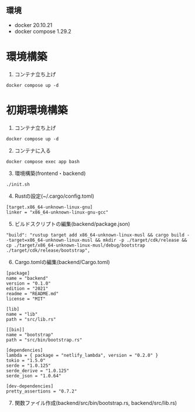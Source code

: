 ## 環境
- docker 20.10.21
- docker compose 1.29.2

# 環境構築
1.  コンテナ立ち上げ
```
docker compose up -d
```

# 初期環境構築
1.  コンテナ立ち上げ
```
docker compose up -d
```

2.  コンテナに入る
```
docker compose exec app bash
```

3.  環境構築(frontend・backend)
```
./init.sh
```

4. Rustの設定(~/.cargo/config.toml)
```
[target.x86_64-unknown-linux-gnu]
linker = "x86_64-unknown-linux-gnu-gcc"
```

5. ビルドスクリプトの編集(backend/package.json)
```
"build": "rustup target add x86_64-unknown-linux-musl && cargo build --target=x86_64-unknown-linux-musl && mkdir -p ./target/cdk/release && cp ./target/x86_64-unknown-linux-musl/debug/bootstrap ./target/cdk/release/bootstrap",
```

6. Cargo.tomlの編集(backend/Cargo.toml)
```
[package]
name = "backend"
version = "0.1.0"
edition = "2021"
readme = "README.md"
license = "MIT"

[lib]
name = "lib"
path = "src/lib.rs"

[[bin]]
name = "bootstrap"
path = "src/bin/bootstrap.rs"

[dependencies]
lambda = { package = "netlify_lambda", version = "0.2.0" }
tokio = "1.5.0"
serde = "1.0.125"
serde_derive = "1.0.125"
serde_json = "1.0.64"

[dev-dependencies]
pretty_assertions = "0.7.2"
```

7. 関数ファイル作成(backend/src/bin/bootstrap.rs, backend/src/lib.rs)